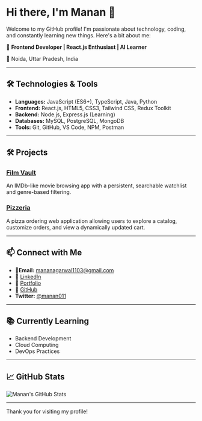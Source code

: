 # Hi there, I'm Manan 👋

Welcome to my GitHub profile! I'm passionate about technology, coding, and constantly learning new things. Here's a bit about me:

🎯 **Frontend Developer | React.js Enthusiast | AI Learner**

📍 Noida, Uttar Pradesh, India

---

## 🛠️ Technologies & Tools
- **Languages:**  JavaScript (ES6+), TypeScript, Java, Python
- **Frontend:** React.js, HTML5, CSS3, Tailwind CSS, Redux Toolkit
- **Backend:** Node.js, Express.js (Learning)
- **Databases:** MySQL, PostgreSQL, MongoDB
- **Tools:** Git, GitHub, VS Code, NPM, Postman

---

## 🛠️ Projects

### [Film Vault](https://film-vault-git-main-manan011s-projects.vercel.app/)
An IMDb-like movie browsing app with a persistent, searchable watchlist and genre-based filtering.

### [Pizzeria](https://github.com/manan011/pizzeria)
A pizza ordering web application allowing users to explore a catalog, customize orders, and view a dynamically updated cart.

---

## 📫 Connect with Me

- **📧Email:** [mananagarwal1103@gmail.com](mailto:mananagarwal1103@gmail.com)
- 🔗 [LinkedIn](https://www.linkedin.com/in/manan011)
- 💼 [Portfolio](https://portfolio-mananagarwal.vercel.app/)
- 🐙 [GitHub](https://github.com/manan011)
- **Twitter:** [@manan011](https://twitter.com/manan011)

---

## 📚 Currently Learning

- Backend Development
- Cloud Computing
- DevOps Practices

---

## 📈 GitHub Stats

![Manan's GitHub Stats](https://github-readme-stats.vercel.app/api?username=manan011&show_icons=true&theme=radical)

---

Thank you for visiting my profile!
